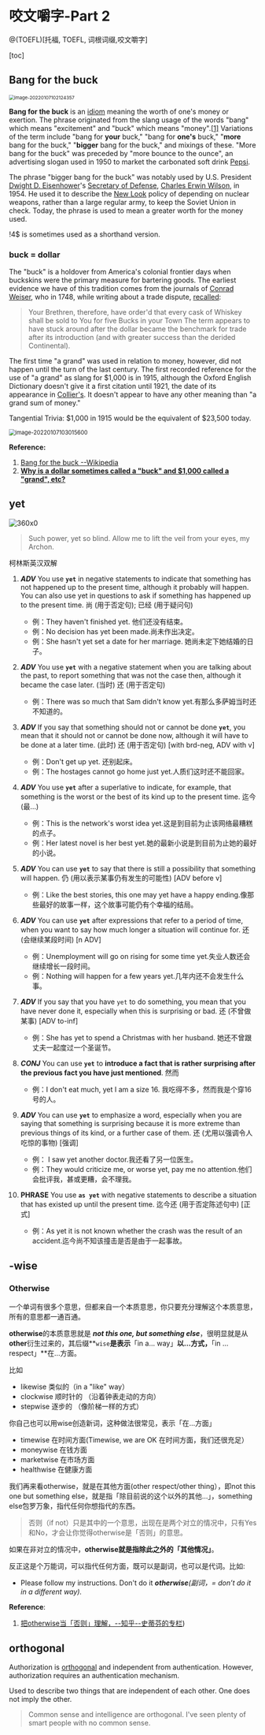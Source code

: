 # 咬文嚼字-Part 2 
@(TOEFL)[托福, TOEFL, 词根词缀,咬文嚼字]

[toc]





## Bang for the buck

<img src="./images/image-20220107102124357.png" alt="image-20220107102124357" style="zoom: 67%;" /> 

**Bang for the buck** is an [idiom](https://en.wikipedia.org/wiki/Idiom) meaning the worth of one's money or exertion. The phrase originated from the slang usage of the words "bang" which means "excitement" and "buck" which means "money".[[1\]](https://en.wikipedia.org/wiki/Bang_for_the_buck#cite_note-Heacock19-1) Variations of the term include "bang for **your** buck," "bang for **one's** buck," "**more** bang for the buck," "**bigger** bang for the buck," and mixings of these. "More bang for the buck" was preceded by "more bounce to the ounce", an advertising slogan used in 1950 to market the carbonated soft drink [Pepsi](https://en.wikipedia.org/wiki/Pepsi).

The phrase "bigger bang for the buck" was notably used by U.S. President [Dwight D. Eisenhower](https://en.wikipedia.org/wiki/Dwight_D._Eisenhower)'s [Secretary of Defense](https://en.wikipedia.org/wiki/United_States_Secretary_of_State), [Charles Erwin Wilson](https://en.wikipedia.org/wiki/Charles_Erwin_Wilson), in 1954. He used it to describe the [New Look](https://en.wikipedia.org/wiki/New_Look_(policy)) policy of depending on nuclear weapons, rather than a large regular army, to keep the Soviet Union in check. Today, the phrase is used to mean a greater worth for the money used.

!4$ is sometimes used as a shorthand version.



### buck = dollar

The "buck" is a holdover from America's colonial frontier days when buckskins were the primary measure for bartering goods. The earliest evidence we have of this tradition comes from the journals of [Conrad Weiser](http://en.wikipedia.org/wiki/Conrad_Weiser), who in 1748, while writing about a trade dispute, [recalled](https://archive.org/stream/con00radweisersjouweisrich/con00radweisersjouweisrich_djvu.txt):

> Your Brethren, therefore, have order'd that every cask of Whiskey shall be sold to You for five Bucks in your Town
> The term appears to have stuck around after the dollar became the benchmark for trade after its introduction (and with greater success than the derided Continental).

The first time "a grand" was used in relation to money, however, did not happen until the turn of the last century. The first recorded reference for the use of "a grand" as slang for $1,000 is in 1915, although the Oxford English Dictionary doesn't give it a first citation until 1921, the date of its appearance in [Collier's](https://colliersmagazine.com/). It doesn't appear to have any other meaning than "a grand sum of money."

Tangential Trivia: \$1,000 in 1915 would be the equivalent of \$23,500 today.

<img src="./images/image-20220107103015600.png" alt="image-20220107103015600" style="zoom:80%;" /> 



**Reference:**

1. [Bang for the buck --Wikipedia](https://en.wikipedia.org/wiki/Bang_for_the_buck)
2. [**Why is a dollar sometimes called a "buck" and $1,000 called a "grand", etc?**](https://www.quora.com/Why-is-a-dollar-sometimes-called-a-buck-and-1-000-called-a-grand-etc)



## yet

![360x0](./images/1613658492310.png)

> Such power, yet so blind. Allow me to lift the veil from your eyes, my Archon.

柯林斯英汉双解

1. ***ADV*** You use **`yet`** in negative statements to indicate that something has not happened up to the present time, although it probably will happen. You can also use yet in questions to ask if something has happened up to the present time. 尚 (用于否定句); 已经 (用于疑问句)

    - 例：They haven't finished yet. 他们还没有结束。
    - 例：No decision has yet been made.尚未作出决定。
    - 例：She hasn't yet set a date for her marriage. 她尚未定下她结婚的日子。

2. ***ADV*** You use **`yet`** with a negative statement when you are talking about the past, to report something that was not the case then, although it became the case later. (当时) 还 (用于否定句)

    - 例：There was so much that Sam didn't know yet.有那么多萨姆当时还不知道的。

3. ***ADV*** If you say that something should not or cannot be done **`yet`**, you mean that it should not or cannot be done now, although it will have to be done at a later time. (此时) 还 (用于否定句) [with brd-neg, ADV with v]

    - 例：Don't get up yet. 还别起床。
    - 例：The hostages cannot go home just yet.人质们这时还不能回家。

4. ***ADV*** You use **`yet`** after a superlative to indicate, for example, that something is the worst or the best of its kind up to the present time. 迄今 (最…)

    - 例：This is the network's worst idea yet.这是到目前为止该网络最糟糕的点子。
    - 例：Her latest novel is her best yet.她的最新小说是到目前为止她的最好的小说。

5. ***ADV*** You can use **`yet`** to say that there is still a possibility that something will happen. 仍 (用以表示某事仍有发生的可能性) [ADV before v]

    - 例：Like the best stories, this one may yet have a happy ending.像那些最好的故事一样，这个故事可能仍有个幸福的结局。

6. ***ADV*** You can use **`yet`** after expressions that refer to a period of time, when you want to say how much longer a situation will continue for. 还 (会继续某段时间) [n ADV]

    - 例：Unemployment will go on rising for some time yet.失业人数还会继续增长一段时间。
    - 例：Nothing will happen for a few years yet.几年内还不会发生什么事。

7. ***ADV*** If you say that you have `yet` to do something, you mean that you have never done it, especially when this is surprising or bad. 还 (不曾做某事) [ADV to-inf]

    - 例：She has yet to spend a Christmas with her husband. 她还不曾跟丈夫一起度过一个圣诞节。

8. ***CONJ*** You can use **`yet`** to **introduce a fact that is rather surprising after the previous fact you have just mentioned**. 然而

    - 例：I don't eat much, yet I am a size 16. 我吃得不多，然而我是个穿16号的人。

9. ***ADV*** You can use **`yet`** to emphasize a word, especially when you are saying that something is surprising because it is more extreme than previous things of its kind, or a further case of them. 还 (尤用以强调令人吃惊的事物) [强调]

    - 例： I saw yet another doctor.我还看了另一位医生。
    - 例：They would criticize me, or worse yet, pay me no attention.他们会批评我，甚或更糟，会不理我。

10. **PHRASE** You use **`as yet`** with negative statements to describe a situation that has existed up until the present time. 迄今还 (用于否定陈述句中) [正式]

    - 例：As yet it is not known whether the crash was the result of an accident.迄今尚不知该撞击是否是由于一起事故。



 ## -wise

### Otherwise

一个单词有很多个意思，但都来自一个本质意思，你只要充分理解这个本质意思，所有的意思都一通百通。

**otherwise**的本质意思就是 ***not this one, but something else***，很明显就是从**other**衍生过来的，其后缀**`wise`**是表示**「in a… way」**以…方式，**「in … respect」**在…方面。

比如

- likewise 类似的（in a "like" way）
- clockwise 顺时针的 （沿着钟表走动的方向）
- stepwise 逐步的 （像阶梯一样的方式）

你自己也可以用wise创造新词，这种做法很常见，表示「在…方面」

- timewise 在时间方面(Timewise, we are OK 在时间方面，我们还很充足）
- moneywise 在钱方面
- marketwise 在市场方面
- healthwise 在健康方面

我们再来看otherwise，就是在其他方面(other respect/other thing），即not this one but something else，就是指「除目前说的这个以外的其他…」，something else包罗万象，指代任何你想指代的东西。

> 否则（if not）只是其中的一个意思，出现在是两个对立的情况中，只有Yes和No，才会让你觉得otherwise是「否则」的意思。

如果在非对立的情况中，**otherwise就是指除此之外的「其他情况」**。

反正这是个万能词，可以指代任何方面，既可以是副词，也可以是代词。比如:

- Please follow my instructions. Don't do it ***otherwise**(副词，= don’t do it in a different way).*



**Reference**:

1. [把otherwise当「否则」理解，--知乎--史蒂芬的专栏](https://zhuanlan.zhihu.com/p/140503806)) 



## orthogonal

Authorization is [orthogonal](https://docs.microsoft.com/en-us/aspnet/core/security/authorization/introduction?view=aspnetcore-5.0) and independent from authentication. However, authorization requires an authentication mechanism.  

Used to describe two things that are independent of each other. One does not imply the other.
> Common sense and intelligence are orthogonal. I've seen plenty of smart people with no common sense.









